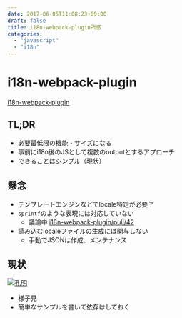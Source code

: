 ```yaml
---
date: 2017-06-05T11:08:23+09:00
draft: false
title: i18n-webpack-plugin所感
categories:
  - "javascript"
  - "i18n"
---
```

# i18n-webpack-plugin

[i18n-webpack-plugin](https://github.com/webpack-contrib/i18n-webpack-plugin)

## TL;DR

- 必要最低限の機能・サイズになる
- 事前にi18n後のJSとして複数のoutputとするアプローチ
- できることはシンプル（現状）

## 懸念

- テンプレートエンジンなどでlocale特定が必要？
- `sprintf`のような表現には対応していない
  - 議論中 [i18n-webpack-plugin/pull/42](https://github.com/webpack-contrib/i18n-webpack-plugin/pull/42)
- 読み込むlocaleファイルの生成には関与しない
  - 手動でJSONは作成、メンテナンス

## 現状

[![孔明](http://tiqav.com/4BZ.th.jpg)](http://tiqav.com/4BZ)

- 様子見
- 簡単なサンプルを書いて依存はしておく
